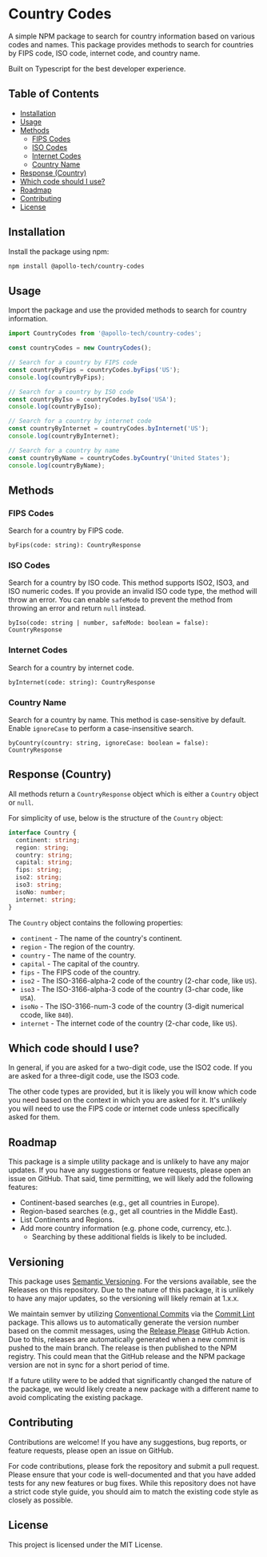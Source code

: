 # Country Codes

A simple NPM package to search for country information based on various codes and names. This package provides methods to 
search for countries by FIPS code, ISO code, internet code, and country name.

Built on Typescript for the best developer experience.

## Table of Contents

- [Installation](#installation)
- [Usage](#usage)
- [Methods](#methods)
  - [FIPS Codes](#fips-codes)
  - [ISO Codes](#iso-codes)
  - [Internet Codes](#internet-codes)
  - [Country Name](#country-name)
- [Response (Country)](#response-country)
- [Which code should I use?](#which-code-should-i-use)
- [Roadmap](#roadmap)
- [Contributing](#contributing)
- [License](#license)

## Installation

Install the package using npm:

```bash
npm install @apollo-tech/country-codes
```

## Usage

Import the package and use the provided methods to search for country information.

```typescript
import CountryCodes from '@apollo-tech/country-codes';

const countryCodes = new CountryCodes();

// Search for a country by FIPS code
const countryByFips = countryCodes.byFips('US');
console.log(countryByFips);

// Search for a country by ISO code
const countryByIso = countryCodes.byIso('USA');
console.log(countryByIso);

// Search for a country by internet code
const countryByInternet = countryCodes.byInternet('US');
console.log(countryByInternet);

// Search for a country by name
const countryByName = countryCodes.byCountry('United States');
console.log(countryByName);
```

## Methods

### FIPS Codes

Search for a country by FIPS code.

`byFips(code: string): CountryResponse`

### ISO Codes

Search for a country by ISO code. This method supports ISO2, ISO3, and ISO numeric codes. If you provide an invalid
ISO code type, the method will throw an error. You can enable `safeMode` to prevent the method from throwing an error
and return `null` instead.

`byIso(code: string | number, safeMode: boolean = false): CountryResponse`

### Internet Codes

Search for a country by internet code.

`byInternet(code: string): CountryResponse`

### Country Name

Search for a country by name. This method is case-sensitive by default. Enable `ignoreCase` to perform a case-insensitive search.

`byCountry(country: string, ignoreCase: boolean = false): CountryResponse`

## Response (Country)

All methods return a `CountryResponse` object which is either a `Country` object or `null`.

For simplicity of use, below is the structure of the `Country` object:

```typescript
interface Country {
  continent: string;
  region: string;
  country: string;
  capital: string;
  fips: string;
  iso2: string;
  iso3: string;
  isoNo: number;
  internet: string;
}
```

The `Country` object contains the following properties:

- `continent` - The name of the country's continent.
- `region` - The region of the country.
- `country` - The name of the country.
- `capital` - The capital of the country.
- `fips` - The FIPS code of the country.
- `iso2` - The ISO-3166-alpha-2 code of the country (2-char code, like `US`).
- `iso3` - The ISO-3166-alpha-3 code of the country (3-char code, like `USA`).
- `isoNo` - The ISO-3166-num-3 code of the country (3-digit numerical ccode, like `840`).
- `internet` - The internet code of the country (2-char code, like `US`).

## Which code should I use?

In general, if you are asked for a two-digit code, use the ISO2 code. If you are asked for a three-digit code, use the ISO3 code.

The other code types are provided, but it is likely you will know which code you need based on the context in which you are 
asked for it. It's unlikely you will need to use the FIPS code or internet code unless specifically asked for them.

## Roadmap

This package is a simple utility package and is unlikely to have any major updates. If you have any suggestions or 
feature requests, please open an issue on GitHub. That said, time permitting, we will likely add the following features:

- Continent-based searches (e.g., get all countries in Europe).
- Region-based searches (e.g., get all countries in the Middle East).
- List Continents and Regions.
- Add more country information (e.g. phone code, currency, etc.).
  - Searching by these additional fields is likely to be included.

## Versioning

This package uses [Semantic Versioning](https://semver.org/). For the versions available, see the Releases on this repository.
Due to the nature of this package, it is unlikely to have any major updates, so the versioning will likely remain at 1.x.x.

We maintain semver by utilizing [Conventional Commits](https://www.conventionalcommits.org/en/v1.0.0/) via the [Commit Lint](https://commitlint.js.org/)
package. This allows us to automatically generate the version number based on the commit messages, using the [Release Please](https://github.com/googleapis/release-please-action)
GitHub Action. Due to this, releases are automatically generated when a new commit is pushed to the main branch. The release is then
published to the NPM registry. This could mean that the GitHub release and the NPM package version are not in sync for a short period
of time.

If a future utility were to be added that significantly changed the nature of the package, we would likely create a new
package with a different name to avoid complicating the existing package.

## Contributing

Contributions are welcome! If you have any suggestions, bug reports, or feature requests, please open an issue on GitHub.

For code contributions, please fork the repository and submit a pull request. Please ensure that your code is well-documented
and that you have added tests for any new features or bug fixes. While this repository does not have a strict code style guide,
you should aim to match the existing code style as closely as possible.

## License

This project is licensed under the MIT License.